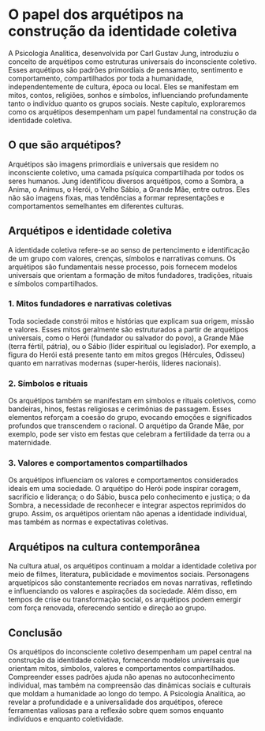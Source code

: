 # O papel dos arquétipos na construção da identidade coletiva

A Psicologia Analítica, desenvolvida por Carl Gustav Jung, introduziu o conceito de arquétipos como estruturas universais do inconsciente coletivo. Esses arquétipos são padrões primordiais de pensamento, sentimento e comportamento, compartilhados por toda a humanidade, independentemente de cultura, época ou local. Eles se manifestam em mitos, contos, religiões, sonhos e símbolos, influenciando profundamente tanto o indivíduo quanto os grupos sociais. Neste capítulo, exploraremos como os arquétipos desempenham um papel fundamental na construção da identidade coletiva.

## O que são arquétipos?

Arquétipos são imagens primordiais e universais que residem no inconsciente coletivo, uma camada psíquica compartilhada por todos os seres humanos. Jung identificou diversos arquétipos, como a Sombra, a Anima, o Animus, o Herói, o Velho Sábio, a Grande Mãe, entre outros. Eles não são imagens fixas, mas tendências a formar representações e comportamentos semelhantes em diferentes culturas.

## Arquétipos e identidade coletiva

A identidade coletiva refere-se ao senso de pertencimento e identificação de um grupo com valores, crenças, símbolos e narrativas comuns. Os arquétipos são fundamentais nesse processo, pois fornecem modelos universais que orientam a formação de mitos fundadores, tradições, rituais e símbolos compartilhados.

### 1. Mitos fundadores e narrativas coletivas

Toda sociedade constrói mitos e histórias que explicam sua origem, missão e valores. Esses mitos geralmente são estruturados a partir de arquétipos universais, como o Herói (fundador ou salvador do povo), a Grande Mãe (terra fértil, pátria), ou o Sábio (líder espiritual ou legislador). Por exemplo, a figura do Herói está presente tanto em mitos gregos (Hércules, Odisseu) quanto em narrativas modernas (super-heróis, líderes nacionais).

### 2. Símbolos e rituais

Os arquétipos também se manifestam em símbolos e rituais coletivos, como bandeiras, hinos, festas religiosas e cerimônias de passagem. Esses elementos reforçam a coesão do grupo, evocando emoções e significados profundos que transcendem o racional. O arquétipo da Grande Mãe, por exemplo, pode ser visto em festas que celebram a fertilidade da terra ou a maternidade.

### 3. Valores e comportamentos compartilhados

Os arquétipos influenciam os valores e comportamentos considerados ideais em uma sociedade. O arquétipo do Herói pode inspirar coragem, sacrifício e liderança; o do Sábio, busca pelo conhecimento e justiça; o da Sombra, a necessidade de reconhecer e integrar aspectos reprimidos do grupo. Assim, os arquétipos orientam não apenas a identidade individual, mas também as normas e expectativas coletivas.

## Arquétipos na cultura contemporânea

Na cultura atual, os arquétipos continuam a moldar a identidade coletiva por meio de filmes, literatura, publicidade e movimentos sociais. Personagens arquetípicos são constantemente recriados em novas narrativas, refletindo e influenciando os valores e aspirações da sociedade. Além disso, em tempos de crise ou transformação social, os arquétipos podem emergir com força renovada, oferecendo sentido e direção ao grupo.

## Conclusão

Os arquétipos do inconsciente coletivo desempenham um papel central na construção da identidade coletiva, fornecendo modelos universais que orientam mitos, símbolos, valores e comportamentos compartilhados. Compreender esses padrões ajuda não apenas no autoconhecimento individual, mas também na compreensão das dinâmicas sociais e culturais que moldam a humanidade ao longo do tempo. A Psicologia Analítica, ao revelar a profundidade e a universalidade dos arquétipos, oferece ferramentas valiosas para a reflexão sobre quem somos enquanto indivíduos e enquanto coletividade.